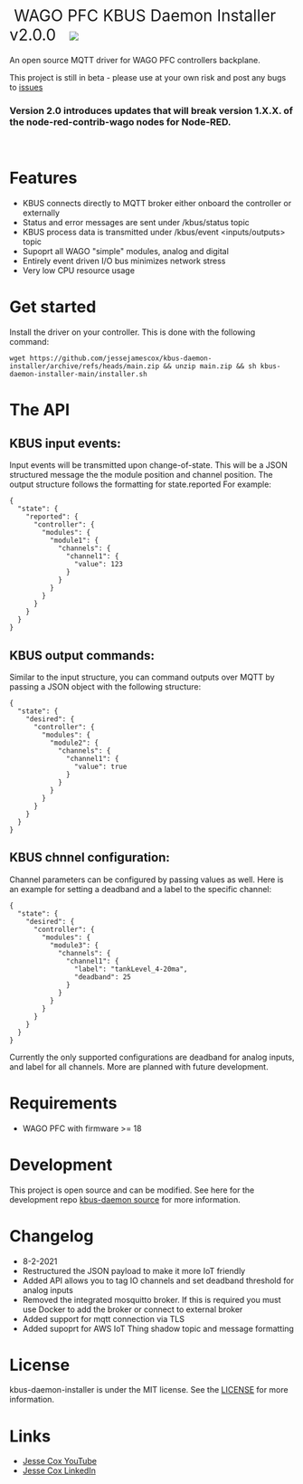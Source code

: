 <h1 style="font-weight:normal">
  &nbsp;WAGO PFC KBUS Daemon Installer v2.0.0 &nbsp;
  <a href="kbus-daemon gif"><img src=images/daemon-installer.gif></a>
</h1>

An open source MQTT driver for WAGO PFC controllers backplane.

This project is still in beta - please use at your own risk and post any bugs to [issues](https://github.com/jessejamescox/kbus-daemon-installer/issues)

### Version 2.0 introduces updates that will break version 1.X.X. of the node-red-contrib-wago nodes for Node-RED.
<br>

# Features

- KBUS connects directly to MQTT broker either onboard the controller or externally
- Status and error messages are sent under <NodeID>/kbus/status topic
- KBUS process data is transmitted under <NodeID>/kbus/event <inputs/outputs> topic
- Supoprt all WAGO "simple" modules, analog and digital
- Entirely event driven I/O bus minimizes network stress
- Very low CPU resource usage

# Get started

Install the driver on your controller. This is done with the following command:

`wget https://github.com/jessejamescox/kbus-daemon-installer/archive/refs/heads/main.zip && unzip main.zip && sh kbus-daemon-installer-main/installer.sh`

# The API

## KBUS input events:

Input events will be transmitted upon change-of-state. This will be a JSON structured message the the module position and channel position. The output structure follows the formatting for state.reported For example:

```
{
  "state": {
    "reported": {
      "controller": {
        "modules": {
          "module1": {
            "channels": {
              "channel1": {
                "value": 123
              }
            }
          }
        }
      }
    }
  }
}
```

## KBUS output commands:

Similar to the input structure, you can command outputs over MQTT by passing a JSON object with the following structure:

```
{
  "state": {
    "desired": {
      "controller": {
        "modules": {
          "module2": {
            "channels": {
              "channel1": {
                "value": true
              }
            }
          }
        }
      }
    }
  }
}
```

## KBUS chnnel configuration:

Channel parameters can be configured by passing values as well.  Here is an example for setting a deadband and a label to the specific channel:

```
{
  "state": {
    "desired": {
      "controller": {
        "modules": {
          "module3": {
            "channels": {
              "channel1": {
                "label": "tankLevel_4-20ma",
                "deadband": 25
              }
            }
          }
        }
      }
    }
  }
}
```

Currently the only supported configurations are deadband for analog inputs, and label for all channels.   More are planned with future development.

# Requirements

- WAGO PFC with firmware >= 18

# Development

This project is open source and can be modified. See here for the development repo [kbus-daemon source](https://github.com/jessejamescox/wago-kbus-daemon) for more information.

# Changelog

- 8-2-2021
- Restructured the JSON payload to make it more IoT friendly
- Added API allows you to tag IO channels and set deadband threshold for analog inputs
- Removed the integrated mosquitto broker. If this is required you must use Docker to add the broker or connect to external broker
- Added support for mqtt connection via TLS
- Added supoprt for AWS IoT Thing shadow topic and message formatting

# License

kbus-daemon-installer is under the MIT license. See the [LICENSE](https://github.com/jessejamescox/kbus-daemon-installer/blob/main/LICENSE.md) for more information.

# Links

- [Jesse Cox YouTube](https://www.youtube.com/channel/UCXEwdiyGgzVDJD48f7rWOAw)
- [Jesse Cox LinkedIn](https://www.linkedin.com/in/jesse-cox-90535110/)

```

```
